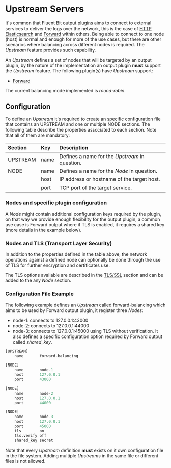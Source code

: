 # Upstream Servers

It's common that Fluent Bit [output plugins](../../pipeline/outputs/) aims to connect to external services to deliver the logs over the network, this is the case of [HTTP](../../../pipeline/outputs/http.md), [Elasticsearch](../../../pipeline/outputs/elasticsearch.md) and [Forward](../../../pipeline/outputs/forward.md) within others. Being able to connect to one node \(host\) is normal and enough for more of the use cases, but there are other scenarios where balancing across different nodes is required. The _Upstream_ feature provides such capability.

An _Upstream_ defines a set of nodes that will be targeted by an output plugin, by the nature of the implementation an output plugin **must** support the _Upstream_ feature. The following plugin\(s\) have _Upstream_ support:

* [Forward](../../../pipeline/outputs/forward.md)

The current balancing mode implemented is _round-robin_.

## Configuration

To define an _Upstream_ it's required to create an specific configuration file that contains an UPSTREAM and one or multiple NODE sections. The following table describe the properties associated to each section. Note that all of them are mandatory:

| Section | Key | Description |
| :--- | :--- | :--- |
| UPSTREAM | name | Defines a name for the _Upstream_ in question. |
| NODE | name | Defines a name for the _Node_ in question. |
|  | host | IP address or hostname of the target host. |
|  | port | TCP port of the target service. |

### Nodes and specific plugin configuration

A _Node_ might contain additional configuration keys required by the plugin, on that way we provide enough flexibility for the output plugin, a common use case is Forward output where if TLS is enabled, it requires a shared key \(more details in the example below\).

### Nodes and TLS \(Transport Layer Security\)

In addition to the properties defined in the table above, the network operations against a defined node can optionally be done through the use of TLS for further encryption and certificates use.

The TLS options available are described in the [TLS/SSL](../../transport-security.md) section and can be added to the any _Node_ section.

### Configuration File Example

The following example defines an _Upstream_ called forward-balancing which aims to be used by Forward output plugin, it register three _Nodes_:

* node-1: connects to 127.0.0.1:43000
* node-2: connects to 127.0.0.1:44000
* node-3: connects to 127.0.0.1:45000 using TLS without verification. It also defines a specific configuration option required by Forward output called _shared\_key_. 

```python
[UPSTREAM]
    name       forward-balancing

[NODE]
    name       node-1
    host       127.0.0.1
    port       43000

[NODE]
    name       node-2
    host       127.0.0.1
    port       44000

[NODE]
    name       node-3
    host       127.0.0.1
    port       45000
    tls        on
    tls.verify off
    shared_key secret
```

Note that every _Upstream_ definition **must** exists on it own configuration file in the file system. Adding multiple _Upstreams_ in the same file or different files is not allowed.

